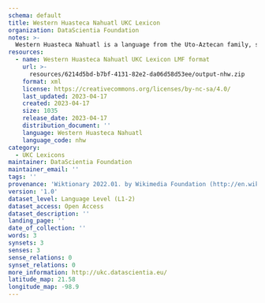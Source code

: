 ```yaml
---
schema: default
title: Western Huasteca Nahuatl UKC Lexicon
organization: DataScientia Foundation
notes: >-
  Western Huasteca Nahuatl is a language from the Uto-Aztecan family, spoken in North America. The UKC Lexicon of Western Huasteca Nahuatl is represented as a lexico-semantic network. It consists of words, word senses, synsets, as well as sense-level and synset-level relationships.
resources:
  - name: Western Huasteca Nahuatl UKC Lexicon LMF format
    url: >-
      resources/6214d5bd-b7bf-4131-82e2-da06d58d53ee/output-nhw.zip
    format: xml
    license: https://creativecommons.org/licenses/by-nc-sa/4.0/
    last_updated: 2023-04-17
    created: 2023-04-17
    size: 1035
    release_date: 2023-04-17
    distribution_document: ''
    language: Western Huasteca Nahuatl
    language_code: nhw
category:
  - UKC Lexicons
maintainer: DataScientia Foundation
maintainer_email: ''
tags: ''
provenance: 'Wiktionary 2022.01. by Wikimedia Foundation (http://en.wiktionary.org); Princeton WordNet 2.1 by Princeton University (https://wordnet.princeton.edu)'
version: '1.0'
dataset_level: Language Level (L1-2)
dataset_access: Open Access
dataset_description: ''
landing_page: ''
date_of_collection: ''
words: 3
synsets: 3
senses: 3
sense_relations: 0
synset_relations: 0
more_information: http://ukc.datascientia.eu/
latitude_map: 21.58
longitude_map: -98.9
---
```

